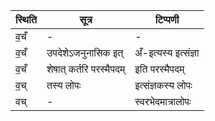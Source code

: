 | स्थिति | सूत्र | टिप्पणी |
| ----- | ------- | ------ |
| व॒चँ | - | - |
| व॒चँ | उपदेशेऽजनुनासिक इत् | अँ-इत्यस्य इत्संज्ञा |
| व॒चँ | शेषात् कर्तरि परस्मैपदम् | इति परस्मैपदम् |
| व॒च् | तस्य लोपः | इत्संज्ञकस्य लोपः |
| वच् | - | स्वरभेदमात्रालोपः |
